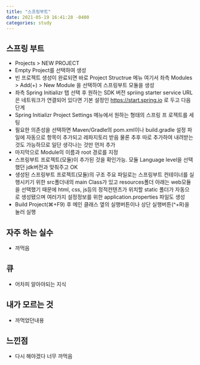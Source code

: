 ```yaml
---
title: "스프링부트"
date: 2021-05-19 16:41:28 -0400
categories: study
---
```

## 스프링 부트
  - Projects > NEW PROJECT
  - Empty Project를 선택하여 생성
  -  빈 프로젝트 생성이 완료되면 바로 Project Structrue 메뉴 여기서 좌측       Modules > Add(+) > New Module 을 선택하여 스프링부트 모듈을 생성
  - 좌측  Spring Initializr 탭 선택 후 원하는 SDK 버전
    spriing starter service URL은 네트워크가 연결되어 있다면 기본 설정인 https://start.spring.io 로 두고 다음 단계
  - Spring Initializr Project Settings 메뉴에서 원하는 형태의 스프링 프   로젝트를 세팅
  - 필요한 의존성을 선택하면 Maven/Gradle의 pom.xml이나 build.gradle 설정 파일에 자동으로 항목이 추가되고 레파지토리 받음 물론 추후 따로 추가하여 내려받는 것도 가능하므로 일단 생각나는 것만 먼저 추가
  - 마지막으로 Module의 이름과 root 경로를 지정
  - 스프링부트 프로젝트(모듈)이 추가된 것을 확인가능. 모듈 Language level을 선택했던 jdk버전과 맞춰주고 OK
  - 생성된 스프링부트 프로젝트(모듈)의 구조 주요 파일로는 스프링부트 컨테이너를 실행시키기 위한 src폴더내의 main Class가 있고  resources폴더 아래는 web모듈을 선택했기 때문에 html, css, js등의 정적컨텐츠가 위치할 static 폴더가 자동으로 생성됐으며 여러가지 설정정보를 위한 application.properties 파일도 생성
  - Build Project(⌘+F9) 후 메인 클래스 옆의 실행버튼이나 상단 실행버튼(^+R)을 눌러 실행
  



## 자주 하는 실수
  - 까먹음
## 큐
  - 어차피 알아야되는 지식
## 내가 모르는 것
  - 까먹었던내용
## 느낀점
  - 다시 해야겠다 너무 까먹음
